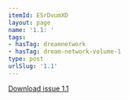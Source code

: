 ```yaml
---
itemId: ESrDvumXD
layout: page
name: '1.1: '
tags:
- hasTag: dreamnetwork
- hasTag: dream-network-volume-1
type: post
urlSlug: '1.1'
---
```

<a href="files/pdfs/Volume_1/1.1_Dream_Network_Bulletin_Vol.1_Issue_1.pdf" download="">Download issue 1.1</a>